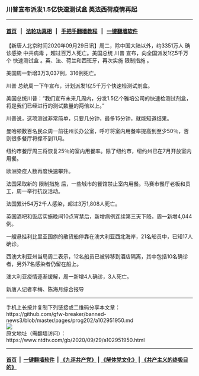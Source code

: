 ### 川普宣布派发1.5亿快速测试盒 英法西荷疫情再起
------------------------

#### [首页](https://github.com/gfw-breaker/banned-news3/blob/master/README.md) &nbsp;&nbsp;|&nbsp;&nbsp; [法轮功真相](https://github.com/begood0513/basic/blob/master/README.md)  &nbsp;&nbsp;|&nbsp;&nbsp; [手把手翻墙教程](https://github.com/gfw-breaker/guides/wiki)  &nbsp;&nbsp;|&nbsp;&nbsp; [一键翻墙软件](https://github.com/gfw-breaker/nogfw/blob/master/README.md)  



<div><div class="post_content" itemprop="articleBody">
 <p>
  【新唐人北京时间2020年09月29日讯】周二，除中国大陆以外，约3351万人
  <ok href="https://www.ntdtv.com/gb/确诊感染.htm">
   确诊感染
  </ok>
  <ok href="https://www.ntdtv.com/gb/中共病毒.htm">
   中共病毒
  </ok>
  ，超过百万人死亡。美国总统
  <ok href="https://www.ntdtv.com/gb/川普.htm">
   川普
  </ok>
  宣布，向全国派发1亿5千万个
  <ok href="https://www.ntdtv.com/gb/快速测试盒.htm">
   快速测试盒
  </ok>
  。英、法、荷兰和西班牙，再次实施
  <ok href="https://www.ntdtv.com/gb/限制措施.htm">
   限制措施
  </ok>
  。
 </p>
 <p>
  美国周一新增3万3,037例，316例死亡。
 </p>
 <p>
  <ok href="https://www.ntdtv.com/gb/川普.htm">
   川普
  </ok>
  总统周一下午宣布，计划派发1亿5千万个快速检测试剂盒。
 </p>
 <p>
  美国总统川普：“我们宣布未来几周内，分发1.5亿个雅培公司的快速检测试剂盒，将是我们已经进行的测试数量的两倍以上。”
 </p>
 <p>
  川普说，这项测试非常简单，只要几分钟，最多15分钟，就能知道结果。
 </p>
 <p>
  曼哈顿数百名民众周一前往州长办公室，呼吁将室内用餐率提高到至少50％，否则很多餐厅将撑不到11月。
 </p>
 <p>
  纽约市餐厅周三将恢复25％的室内用餐率。除了纽约市，纽约州已在7月开放室内用餐。
 </p>
 <p>
  欧洲染疫人数再度快速攀升。
 </p>
 <p>
  法国采取新的
  <ok href="https://www.ntdtv.com/gb/限制措施.htm">
   限制措施
  </ok>
  后，一些城市的餐馆禁止室内用餐。马赛市餐厅老板和员工，周一举行抗议活动。
 </p>
 <p>
  法国累计54万2千人感染，超过3万1,808人死亡。
 </p>
 <p>
  英国酒吧和饭店实施晚间10点宵禁后，新增病例连续第三天下降，周一新增4,044例。
 </p>
 <p>
  一艘悬挂利比里亚国旗的散货船停靠在澳大利亚西北海岸，21名船员中，已知17人确诊。
 </p>
 <p>
  西澳大利亚州当局周二表示，12名船员已被转移到酒店隔离，其中包括10名确诊者，另外7名感染者仍留在船上。
 </p>
 <p>
  澳大利亚疫情逐渐缓解，周一新增4人确诊，3人死亡。
 </p>
 <p>
  新唐人记者李梅、陈海月综合报导
 </p>
 <div class="single_ad">
 </div>
</div>
</div>
<hr/>
手机上长按并复制下列链接或二维码分享本文章：<br/>
https://github.com/gfw-breaker/banned-news3/blob/master/pages/prog202/a102951950.md <br/>
<a href='https://github.com/gfw-breaker/banned-news3/blob/master/pages/prog202/a102951950.md'><img src='https://github.com/gfw-breaker/banned-news3/blob/master/pages/prog202/a102951950.md.png'/></a> <br/>
原文地址（需翻墙访问）：https://www.ntdtv.com/gb/2020/09/29/a102951950.html


------------------------
#### [首页](https://github.com/gfw-breaker/banned-news3/blob/master/README.md) &nbsp;|&nbsp; [一键翻墙软件](https://github.com/gfw-breaker/nogfw/blob/master/README.md) &nbsp;| [《九评共产党》](https://github.com/gfw-breaker/9ping.md/blob/master/README.md#九评之一评共产党是什么) | [《解体党文化》](https://github.com/gfw-breaker/jtdwh.md/blob/master/README.md) | [《共产主义的终极目的》](https://github.com/gfw-breaker/gczydzjmd.md/blob/master/README.md)


<img src='http://gfw-breaker.win/banned-news3/pages/prog202/a102951950.md' width='0px' height='0px'/>